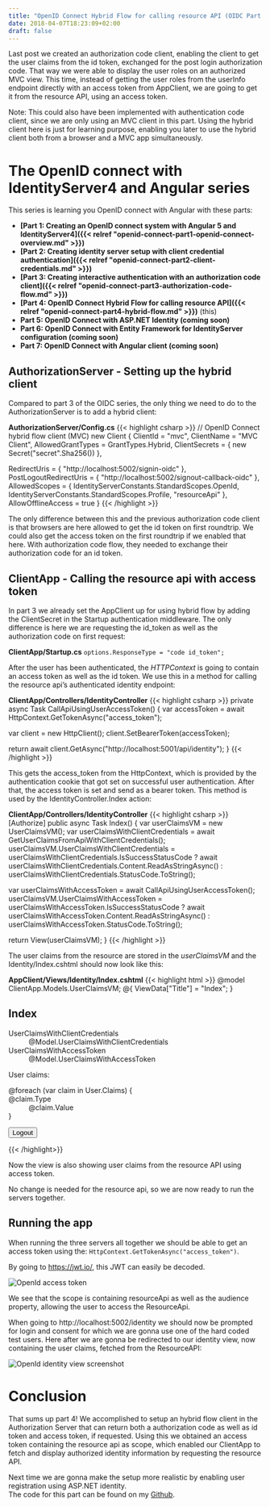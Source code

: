 ```yaml
---
title: "OpenID Connect Hybrid Flow for calling resource API (OIDC Part 4)"
date: 2018-04-07T18:23:09+02:00
draft: false
---
```


Last post we created an authorization code client, enabling the client to get
the user claims from the id token, exchanged for the post login authorization
code. That way we were able to display the user roles on an authorized MVC view.
This time, instead of getting the user roles from the userInfo endpoint directly
with an access token from AppClient, we are going to get it from the resource
API, using an access token.

Note: This could also have been implemented with authentication code client,
since we are only using an MVC client in this part. Using the hybrid client here
is just for learning purpose, enabling you later to use the hybrid client both
from a browser and a MVC app simultaneously.

# The OpenID connect with IdentityServer4 and Angular series

This series is learning you OpenID connect with Angular with these parts:

- **[Part 1: Creating an OpenID connect system with Angular 5 and IdentityServer4]({{< relref "openid-connect-part1-openid-connect-overview.md" >}})**
- **[Part 2: Creating identity server setup with client credential authentication]({{< relref "openid-connect-part2-client-credentials.md" >}})**
- **[Part 3: Creating interactive authentication with an authorization code client]({{< relref "openid-connect-part3-authorization-code-flow.md" >}})**
- **[Part 4: OpenID Connect Hybrid Flow for calling resource API]({{< relref "openid-connect-part4-hybrid-flow.md" >}})** (this)
- **Part 5: OpenID Connect with ASP.NET Identity (coming soon)**
- **Part 6: OpenID Connect with Entity Framework for IdentityServer configuration (coming soon)**
- **Part 7: OpenID Connect with Angular client (coming soon)**


## AuthorizationServer - Setting up the hybrid client

Compared to part 3 of the OIDC series, the only thing we need to do to the
AuthorizationServer is to add a hybrid client:

**AuthorizationServer/Config.cs** 
{{< highlight csharp >}} 
// OpenID Connect hybrid flow client (MVC) new Client { ClientId = "mvc", ClientName = "MVC
Client", AllowedGrantTypes = GrantTypes.Hybrid,
ClientSecrets =
{
    new Secret("secret".Sha256())
},

RedirectUris = { "http://localhost:5002/signin-oidc" },
PostLogoutRedirectUris = { "http://localhost:5002/signout-callback-oidc" },
AllowedScopes =
{
    IdentityServerConstants.StandardScopes.OpenId,
    IdentityServerConstants.StandardScopes.Profile,
    "resourceApi"
},
AllowOfflineAccess = true
}
{{< /highlight >}}

The only difference between this and the previous authorization code client is
that browsers are here allowed to get the id token on first roundtrip. We could also get the access token on the first roundtrip if we enabled that here. With authorization code flow, they needed to exchange their authorization code for an id token.

## ClientApp - Calling the resource api with access token

In part 3 we already set the AppClient up for using hybrid flow by adding the ClientSecret in the Startup authentication middleware. The only difference is
here we are requesting the id_token as well as the authorization code on first
request:

**ClientApp/Startup.cs** 
``options.ResponseType = "code id_token";``

After the user has been authenticated, the *HTTPContext* is going to contain an
access token as well as the id token. We use this in a method for calling the resource api’s authenticated identity endpoint:

**ClientApp/Controllers/IdentityController** 
{{< highlight csharp >}} private
async Task CallApiUsingUserAccessToken() { 
    var accessToken = await HttpContext.GetTokenAsync("access_token");

var client = new HttpClient();
client.SetBearerToken(accessToken);

return await client.GetAsync("http://localhost:5001/api/identity");
} {{< /highlight >}}

This gets the access_token from the HttpContext, which is provided by the
authentication cookie that got set on successful user authentication. After
that, the access token is set and send as a bearer token. This method is used by
the IdentityController.Index action:

**ClientApp/Controllers/IdentityController**
{{< highlight csharp >}} [Authorize] public async Task Index() { var
userClaimsVM = new UserClaimsVM(); var userClaimsWithClientCredentials = await
GetUserClaimsFromApiWithClientCredentials();
userClaimsVM.UserClaimsWithClientCredentials =
userClaimsWithClientCredentials.IsSuccessStatusCode ? await
userClaimsWithClientCredentials.Content.ReadAsStringAsync() :
userClaimsWithClientCredentials.StatusCode.ToString();

var userClaimsWithAccessToken = await CallApiUsingUserAccessToken();
userClaimsVM.UserClaimsWithAccessToken = userClaimsWithAccessToken.IsSuccessStatusCode ? await userClaimsWithAccessToken.Content.ReadAsStringAsync() : userClaimsWithAccessToken.StatusCode.ToString();

return View(userClaimsVM);
} 
{{< /highlight >}}

The user claims from the resource are stored in the *userClaimsVM* and the
Identity/Index.cshtml should now look like this:

**AppClient/Views/Identity/Index.cshtml** 
{{< highlight html >}} 
@model ClientApp.Models.UserClaimsVM;
@{
    ViewData["Title"] = "Index";
}

<h2>Index</h2>

<dl>
    <dt>
        UserClaimsWithClientCredentials
    </dt>
    <dd>
        @Model.UserClaimsWithClientCredentials
    </dd>
    <dt>
        UserClaimsWithAccessToken
    </dt>
    <dd>
        @Model.UserClaimsWithAccessToken
    </dd>
</dl>

User claims:
<dl>
    @foreach (var claim in User.Claims)
    {
        <dt>@claim.Type</dt>
        <dd>@claim.Value</dd>
    }
</dl>

<form asp-controller="Identity" asp-action="Logout" method="post">
    <button type="submit">Logout</button>
</form>

{{< /highlight>}}

Now the view is also showing user claims from the resource API using access token.

No change is needed for the resource api, so we are now ready to run the
servers together.

## Running the app

When running the three servers all together we should be able to get an access token using the: `HttpContext.GetTokenAsync("access_token")`.

By going to <https://jwt.io/>, this JWT can easily be decoded.

![OpenId access token](/images/openid-connect-part1/access-token.PNG)

We see that the scope is containing resourceApi as well as the audience
property, allowing the user to access the ResourceApi.

When going to http://localhost:5002/identity we should now be prompted for login
and consent for which we are gonna use one of the hard coded test users. Here
after we are gonna be redirected to our identity view, now containing the user
claims, fetched from the ResourceAPI:

![OpenId identity view screenshot](/images/openid-connect/oidc-part4-identity-view.PNG)

# Conclusion

That sums up part 4!
We accomplished to setup an hybrid flow client in the Authorization Server that can return both a authorization code as well as id token and access token, if requested.
Using this we obtained an access token containing the resource api as scope, which enabled our ClientApp to fetch and display authorized identity information by requesting the resource API.

Next time we are gonna make the setup more realistic by enabling user registration using ASP.NET identity.\
The code for this part can be found on my [Github](https://github.com/lydemann/oidc-angular-identityserver/tree/master/Solution%203%20-%20OIDC%20with%20Hybrid%20flow%20and%20call%20api).